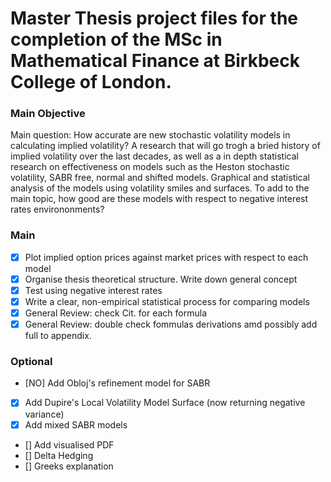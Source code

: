 # Master Thesis project files for the completion of the MSc in Mathematical Finance at Birkbeck College of London.

### Main Objective
Main question: How accurate are new stochastic volatility models in calculating implied volatility? 
A research that will go trogh a bried history of implied volatility over the last decades, as well as a in depth statistical research on effectiveness on models such as the Heston stochastic volatility, SABR free, normal and shifted models. Graphical and statistical analysis of the models using volatility smiles and surfaces.
To add to the main topic, how good are these models with respect to negative interest rates environonments?

### Main
- [X] Plot implied option prices against market prices with respect to each model
- [X] Organise thesis theoretical structure. Write down general concept
- [X] Test using negative interest rates
- [X] Write a clear, non-empirical statistical process for comparing models
- [X] General Review: check Cit. for each formula
- [X] General Review: double check fommulas derivations amd possibly add full to appendix. 

### Optional
- [NO] Add Obloj's refinement model for SABR
- [X] Add Dupire's Local Volatility Model Surface (now returning negative variance)
- [X] Add mixed SABR models
- [] Add visualised PDF 
- [] Delta Hedging 
- [] Greeks explanation 
